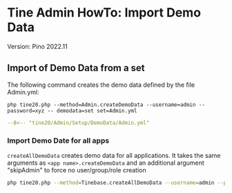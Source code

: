 Tine Admin HowTo: Import Demo Data
=================

Version: Pino 2022.11

## Import of Demo Data from a set

The following command creates the demo data defined by the file Admin.yml:

~~~
php tine20.php --method=Admin.createDemoData --username=admin --password=xyz -- demodata=set set=Admin.yml
~~~

``` yml title="Admin.yml"
--8<-- "tine20/Admin/Setup/DemoData/Admin.yml"
```


### Import Demo Date for all apps
`createAllDemoData` creates demo data for all applications. It takes the same arguments as `<app name>.createDemoData` 
and an additional argument "skipAdmin" to force no user/group/role creation

```bash
php tine20.php --method=Tinebase.createAllDemoData --username=admin --password=xyz # creates all demo data for all installed applications
```